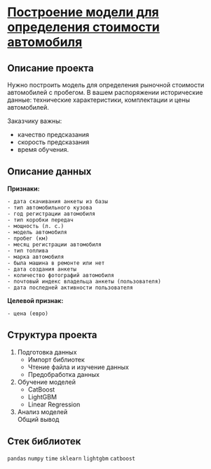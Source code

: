 # [Построение модели для определения стоимости автомобиля](https://github.com/borisenko-ru/practicum_ds_data/blob/main/11_Car_Price_Prediction_project/11_Car_Price_Prediction_project.ipynb)

## Описание проекта

Нужно построить модель для определения рыночной стоимости автомобилей с пробегом. В вашем распоряжении исторические данные: технические характеристики, комплектации и цены автомобилей.

Заказчику важны:

- качество предсказания
- скорость предсказания
- время обучения.


## Описание данных

**Признаки:**

	- дата скачивания анкеты из базы
	- тип автомобильного кузова
	- год регистрации автомобиля
	- тип коробки передач
	- мощность (л. с.)
	- модель автомобиля
	- пробег (км)
	- месяц регистрации автомобиля
	- тип топлива
	- марка автомобиля
	- была машина в ремонте или нет
	- дата создания анкеты
	- количество фотографий автомобиля
	- почтовый индекс владельца анкеты (пользователя)
	- дата последней активности пользователя

**Целевой признак:**

	- цена (евро)

## Структура проекта

1. Подготовка данных
    - Импорт библиотек
    - Чтение файла и изучение данных
    - Предобработка данных
2. Обучение моделей
    - CatBoost
    - LightGBM
    - Linear Regression
3. Анализ моделей \
Общий вывод

## Стек библиотек
`pandas` `numpy` `time` `sklearn` `lightgbm` `catboost`
